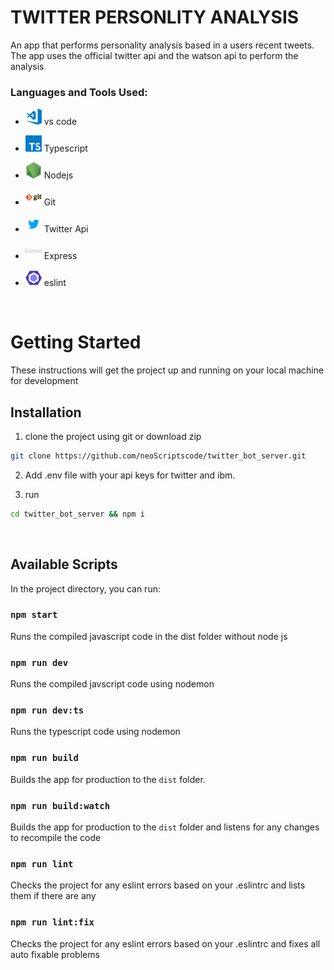 # TWITTER PERSONLITY ANALYSIS

An app that performs personality analysis based in a users recent tweets. The app uses the official twitter api and the watson api to perform the analysis

### Languages and Tools Used:

- <img  alt="Visual Studio Code" width="26px" src="https://raw.githubusercontent.com/github/explore/80688e429a7d4ef2fca1e82350fe8e3517d3494d/topics/visual-studio-code/visual-studio-code.png" /> vs code


- <img   alt="Typescript" width="26px" src="https://raw.githubusercontent.com/github/explore/80688e429a7d4ef2fca1e82350fe8e3517d3494d/topics/typescript/typescript.png" /> Typescript




- <img   alt="Node.js" width="26px" src="https://raw.githubusercontent.com/github/explore/80688e429a7d4ef2fca1e82350fe8e3517d3494d/topics/nodejs/nodejs.png" /> Nodejs


- <img   alt="Git" width="26px" src="https://raw.githubusercontent.com/github/explore/80688e429a7d4ef2fca1e82350fe8e3517d3494d/topics/git/git.png" /> Git

- <img   alt="Twitter Api" width="26px" src="https://raw.githubusercontent.com/github/explore/80688e429a7d4ef2fca1e82350fe8e3517d3494d/topics/twitter/twitter.png" /> Twitter Api

- <img   alt="express" width="26px" src="https://raw.githubusercontent.com/github/explore/80688e429a7d4ef2fca1e82350fe8e3517d3494d/topics/express/express.png" /> Express

- <img   alt="eslint" width="26px" src="https://raw.githubusercontent.com/github/explore/80688e429a7d4ef2fca1e82350fe8e3517d3494d/topics/eslint/eslint.png" /> eslint

<br />

# Getting Started

These instructions will get the project up and running on your local machine for development 

## Installation
1. clone the project using git or download zip
```bash
git clone https://github.com/neoScriptscode/twitter_bot_server.git
```
2. Add .env file with your api keys for twitter and ibm.

3.  run 
```bash
cd twitter_bot_server && npm i
```

<br />

## Available Scripts

In the project directory, you can run:

### `npm start`
Runs the compiled javascript code in the dist folder without node js 

### `npm run dev`
Runs the compiled javscript code using nodemon

### `npm run dev:ts`
Runs the typescript code using nodemon

### `npm run build`
Builds the app for production to the `dist` folder.

### `npm run build:watch`
Builds the app for production to the `dist` folder and listens for any changes to recompile the code

### `npm run lint`
Checks the project for any eslint errors based on your .eslintrc and lists them if there are any

### `npm run lint:fix`
Checks the project for any eslint errors based on your .eslintrc and fixes all auto fixable problems
